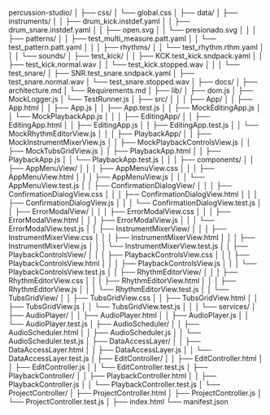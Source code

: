 percussion-studio/
│
├── css/
│   └── global.css
│
├── data/
│   ├── instruments/
│   │   ├── drum_kick.instdef.yaml
│   │   ├── drum_snare.instdef.yaml
│   │   ├── open.svg
│   │   └── presionado.svg
│   │
│   ├── patterns/
│   │   ├── test_multi_measure.patt.yaml
│   │   └── test_pattern.patt.yaml
│   │
│   ├── rhythms/
│   │   └── test_rhythm.rthm.yaml
│   │
│   └── sounds/
│       ├── test_kick/
│       │   ├── KCK.test_kick.sndpack.yaml
│       │   ├── test_kick.normal.wav
│       │   └── test_kick.stopped.wav
│       │
│       └── test_snare/
│           ├── SNR.test_snare.sndpack.yaml
│           ├── test_snare.normal.wav
│           └── test_snare.stopped.wav
│
├── docs/
│   ├── architecture.md
│   └── Requirements.md
│
├── lib/
│   ├── dom.js
│   ├── MockLogger.js
│   └── TestRunner.js
│
├── src/
│   │
│   ├── App/
│   │   ├── App.html
│   │   ├── App.js
│   │   ├── App.test.js
│   │   ├── MockEditingApp.js
│   │   └── MockPlaybackApp.js
│   │
│   ├── EditingApp/
│   │   ├── EditingApp.html
│   │   ├── EditingApp.js
│   │   ├── EditingApp.test.js
│   │   └── MockRhythmEditorView.js
│   │
│   ├── PlaybackApp/
│   │   ├── MockInstrumentMixerView.js
│   │   ├── MockPlaybackControlsView.js
│   │   ├── MockTubsGridView.js
│   │   ├── PlaybackApp.html
│   │   ├── PlaybackApp.js
│   │   └── PlaybackApp.test.js
│   │
│   ├── components/
│   │   ├── AppMenuView/
│   │   │   ├── AppMenuView.css
│   │   │   ├── AppMenuView.html
│   │   │   ├── AppMenuView.js
│   │   │   └── AppMenuView.test.js
│   │   ├── ConfirmationDialogView/
│   │   │   ├── ConfirmationDialogView.css
│   │   │   ├── ConfirmationDialogView.html
│   │   │   ├── ConfirmationDialogView.js
│   │   │   └── ConfirmationDialogView.test.js
│   │   ├── ErrorModalView/
│   │   │   ├── ErrorModalView.css
│   │   │   ├── ErrorModalView.html
│   │   │   ├── ErrorModalView.js
│   │   │   └── ErrorModalView.test.js
│   │   ├── InstrumentMixerView/
│   │   │   ├── InstrumentMixerView.css
│   │   │   ├── InstrumentMixerView.html
│   │   │   ├── InstrumentMixerView.js
│   │   │   └── InstrumentMixerView.test.js
│   │   ├── PlaybackControlsView/
│   │   │   ├── PlaybackControlsView.css
│   │   │   ├── PlaybackControlsView.html
│   │   │   ├── PlaybackControlsView.js
│   │   │   └── PlaybackControlsView.test.js
│   │   ├── RhythmEditorView/
│   │   │   ├── RhythmEditorView.css
│   │   │   ├── RhythmEditorView.html
│   │   │   ├── RhythmEditorView.js
│   │   │   └── RhythmEditorView.test.js
│   │   └── TubsGridView/
│   │       ├── TubsGridView.css
│   │       ├── TubsGridView.html
│   │       ├── TubsGridView.js
│   │       └── TubsGridView.test.js
│   │
│   └── services/
│       ├── AudioPlayer/
│       │   ├── AudioPlayer.html
│       │   ├── AudioPlayer.js
│       │   └── AudioPlayer.test.js
│       ├── AudioScheduler/
│       │   ├── AudioScheduler.html
│       │   ├── AudioScheduler.js
│       │   └── AudioScheduler.test.js
│       ├── DataAccessLayer/
│       │   ├── DataAccessLayer.html
│       │   ├── DataAccessLayer.js
│       │   └── DataAccessLayer.test.js
│       ├── EditController/
│       │   ├── EditController.html
│       │   ├── EditController.js
│       │   └── EditController.test.js
│       ├── PlaybackController/
│       │   ├── PlaybackController.html
│       │   ├── PlaybackController.js
│       │   └── PlaybackController.test.js
│       └── ProjectController/
│           ├── ProjectController.html
│           ├── ProjectController.js
│           └── ProjectController.test.js
│
├── index.html
└── manifest.json